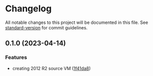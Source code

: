 # Changelog

All notable changes to this project will be documented in this file. See [standard-version](https://github.com/conventional-changelog/standard-version) for commit guidelines.

## 0.1.0 (2023-04-14)


### Features

* creating 2012 R2 source VM ([1f41da8](https://github-vivi/vivitian930/tf-windows-upgrade-demo/commit/1f41da8037346804e160edcbbdaa518dc1a316d8))
